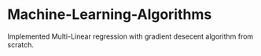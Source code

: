 # Machine-Learning-Algorithms
Implemented Multi-Linear regression with gradient desecent algorithm from scratch.
